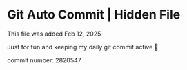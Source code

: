 # Git Auto Commit | Hidden File

This file was added Feb 12, 2025

Just for fun and keeping my daily git commit active 🤪

commit number: 2820547
